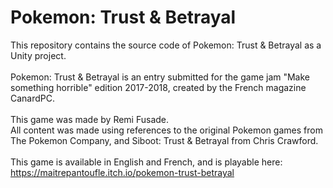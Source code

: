 # Pokemon: Trust & Betrayal
This repository contains the source code of Pokemon: Trust &amp; Betrayal as a Unity project.<br /><br />
Pokemon: Trust &amp; Betrayal is an entry submitted for the game jam "Make something horrible" edition 2017-2018, created by the French magazine CanardPC.<br /><br />
This game was made by Remi Fusade. <br />All content was made using references to the original Pokemon games from The Pokemon Company, and Siboot: Trust &amp; Betrayal from Chris Crawford.<br /><br />
This game is available in English and French, and is playable here: https://maitrepantoufle.itch.io/pokemon-trust-betrayal